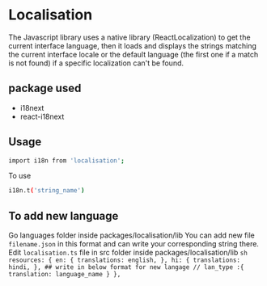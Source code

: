 # Localisation

The Javascript library uses a native library (ReactLocalization) to get the current interface language, then it loads and displays the strings matching the current interface locale or the default language (the first one if a match is not found) if a specific localization can't be found.
## package used  
- i18next
- react-i18next

## Usage
``` sh
import i18n from 'localisation';
```
To use 
```sh
i18n.t('string_name')
```

## To add new language 
Go languages folder inside packages/localisation/lib
You can add new file ```filename.json``` in this format and can write your corresponding string there.
    Edit ```localisation.ts``` file in src folder inside packages/localisation/lib
    ```sh
      resources: {
        en: {
            translations: english,
        },
        hi: {
            translations: hindi,
        },
        ## write in below format for new langage
        // lan_type :{
            translation: language_name
        }
    },
    ```
